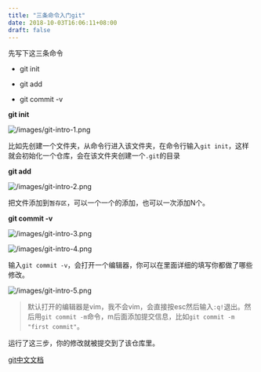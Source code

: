 ```yaml
---
title: "三条命令入门git"
date: 2018-10-03T16:06:11+08:00
draft: false
---
```


先写下这三条命令

* git init

* git add

* git commit -v

**git init**

![/images/git-intro-1.png](/images/git-intro-1.png)

比如先创建一个文件夹，从命令行进入该文件夹，在命令行输入`git init`，这样就会初始化一个仓库，会在该文件夹创建一个`.git`的目录

**git add**

![/images/git-intro-2.png](/images/git-intro-2.png)

把文件添加到`暂存区`，可以一个一个的添加，也可以一次添加N个。

**git commit -v**

![/images/git-intro-3.png](/images/git-intro-3.png)

![/images/git-intro-4.png](/images/git-intro-4.png)

输入`git commit -v`，会打开一个编辑器，你可以在里面详细的填写你都做了哪些修改。

![/images/git-intro-5.png](/images/git-intro-5.png)

> 默认打开的编辑器是vim，我不会vim，会直接按esc然后输入`:q!`退出。然后用`git commit -m`命令，m后面添加提交信息，比如`git commit -m "first commit"`。

运行了这三步，你的修改就被提交到了该仓库里。

[git中文文档](https://git-scm.com/book/zh)